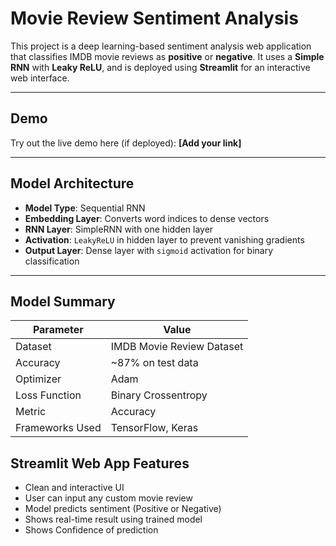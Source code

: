 # Movie Review Sentiment Analysis

This project is a deep learning-based sentiment analysis web application that classifies IMDB movie reviews as **positive** or **negative**. It uses a **Simple RNN** with **Leaky ReLU**, and is deployed using **Streamlit** for an interactive web interface.

---

##  Demo

Try out the live demo here (if deployed): **[Add your link]**

---

##  Model Architecture

- **Model Type**: Sequential RNN
- **Embedding Layer**: Converts word indices to dense vectors
- **RNN Layer**: SimpleRNN with one hidden layer
- **Activation**: `LeakyReLU` in hidden layer to prevent vanishing gradients
- **Output Layer**: Dense layer with `sigmoid` activation for binary classification

---

##  Model Summary

| Parameter       | Value                     |
|-----------------|---------------------------|
| Dataset         | IMDB Movie Review Dataset |
| Accuracy        | ~87% on test data         |
| Optimizer       | Adam                      |
| Loss Function   | Binary Crossentropy       |
| Metric          | Accuracy                  |
| Frameworks Used | TensorFlow, Keras         |


##  Streamlit Web App Features

- Clean and interactive UI
- User can input any custom movie review
- Model predicts sentiment (Positive or Negative)
- Shows real-time result using trained model
- Shows Confidence of prediction




